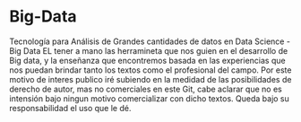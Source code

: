 # Big-Data
Tecnología para Análisis de Grandes cantidades de datos en Data Science  - Big Data
EL tener a mano las herramineta que nos guien en el desarrollo de Big data, y la enseñanza que encontremos basada en las experiencias
que nos puedan brindar tanto los textos como el profesional del campo.
Por este motivo de interes publico iré subiendo en la medidad de las posibilidades de derecho de autor, mas no comerciales en este Git,
cabe aclarar que no es intensión bajo ningun motivo comercializar con dicho textos. Queda bajo su responsabilidad el uso que le dé.
